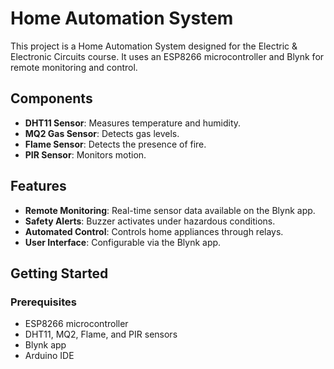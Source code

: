 # Home Automation System

This project is a Home Automation System designed for the Electric & Electronic Circuits course. It uses an ESP8266 microcontroller and Blynk for remote monitoring and control.

## Components

- **DHT11 Sensor**: Measures temperature and humidity.
- **MQ2 Gas Sensor**: Detects gas levels.
- **Flame Sensor**: Detects the presence of fire.
- **PIR Sensor**: Monitors motion.

## Features

- **Remote Monitoring**: Real-time sensor data available on the Blynk app.
- **Safety Alerts**: Buzzer activates under hazardous conditions.
- **Automated Control**: Controls home appliances through relays.
- **User Interface**: Configurable via the Blynk app.

## Getting Started

### Prerequisites

- ESP8266 microcontroller
- DHT11, MQ2, Flame, and PIR sensors
- Blynk app
- Arduino IDE
